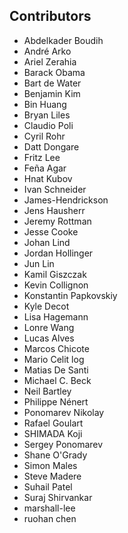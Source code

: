 ## Contributors

- Abdelkader Boudih
- André Arko
- Ariel Zerahia
- Barack Obama
- Bart de Water
- Benjamin Kim
- Bin Huang
- Bryan Liles
- Claudio Poli
- Cyril Rohr
- Datt Dongare
- Fritz Lee
- Feña Agar
- Hnat Kubov
- Ivan Schneider
- James-Hendrickson
- Jens Hausherr
- Jeremy Rottman
- Jesse Cooke
- Johan Lind
- Jordan Hollinger
- Jun Lin
- Kamil Giszczak
- Kevin Collignon
- Konstantin Papkovskiy
- Kyle Decot
- Lisa Hagemann
- Lonre Wang
- Lucas Alves
- Marcos Chicote
- Mario Celit log
- Matias De Santi
- Michael C. Beck
- Neil Bartley
- Philippe Nénert
- Ponomarev Nikolay
- Rafael Goulart
- SHIMADA Koji
- Sergey Ponomarev
- Shane O'Grady
- Simon Males
- Steve Madere
- Suhail Patel
- Suraj Shirvankar
- marshall-lee
- ruohan chen
